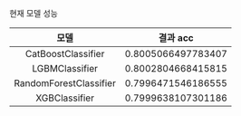 현재 모델 성능 

|모델|결과 acc|
|:------:|:---:|
|CatBoostClassifier|0.8005066497783407|
|LGBMClassifier|0.8002804668415815|
|RandomForestClassifier|0.7996471546186555|
|XGBClassifier|0.7999638107301186|
